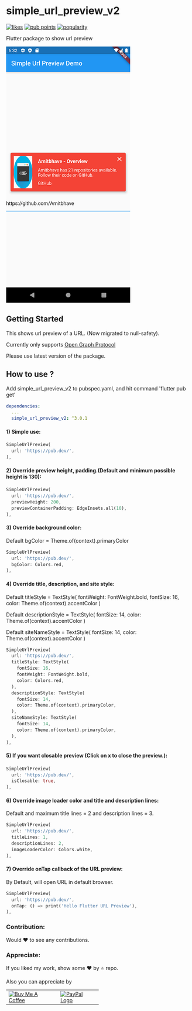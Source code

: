 # simple_url_preview_v2 
[![likes](https://badges.bar/simple_url_preview_v2/likes)](https://pub.dev/packages/simple_url_preview_v2/score)
[![pub points](https://badges.bar/simple_url_preview_v2/pub%20points)](https://pub.dev/packages/simple_url_preview_v2/score)
[![popularity](https://badges.bar/simple_url_preview_v2/popularity)](https://pub.dev/packages/simple_url_preview_v2/score)

Flutter package to show url preview

![In Action](https://github.com/Amitbhave/flutter-simple-url-preview/blob/master/preview_in_action.png)

## Getting Started

This shows url preview of a URL. (Now migrated to null-safety).

Currently only supports [Open Graph Protocol](https://www.ogp.me/)

Please use latest version of the package.

## How to use ?

Add simple_url_preview_v2 to pubspec.yaml, and hit command 'flutter pub get'
```yaml
dependencies:
  ...
  simple_url_preview_v2: ^3.0.1
```

#### 1) **Simple use:**
```dart
SimpleUrlPreview(
  url: 'https://pub.dev/',
),
```

#### 2) **Override preview height, padding.(Default and minimum possible height is 130):**
```dart
SimpleUrlPreview(
  url: 'https://pub.dev/',
  previewHeight: 200,
  previewContainerPadding: EdgeInsets.all(10),
),
```

#### 3) **Override background color:**

Default bgColor = Theme.of(context).primaryColor

```dart
SimpleUrlPreview(
  url: 'https://pub.dev/',
  bgColor: Colors.red,
),
```

#### 4) **Override title, description, and site style:**

Default titleStyle = TextStyle(
  fontWeight: FontWeight.bold,
  fontSize: 16,
  color: Theme.of(context).accentColor
)

Default descriptionStyle = TextStyle(
  fontSize: 14,
  color: Theme.of(context).accentColor
)

Default siteNameStyle = TextStyle(
  fontSize: 14,
  color: Theme.of(context).accentColor
)

```dart
SimpleUrlPreview(
  url: 'https://pub.dev/',
  titleStyle: TextStyle(
    fontSize: 16,
    fontWeight: FontWeight.bold,
    color: Colors.red,
  ),
  descriptionStyle: TextStyle(
    fontSize: 14,
    color: Theme.of(context).primaryColor,
  ),
  siteNameStyle: TextStyle(
    fontSize: 14,
    color: Theme.of(context).primaryColor,
  ),
),
```

#### 5) **If you want closable preview (Click on x to close the preview.):**
```dart
SimpleUrlPreview(
  url: 'https://pub.dev/',
  isClosable: true,
),
```

#### 6) **Override image loader color and title and description lines:**

Default and maximum title lines = 2 and description lines = 3.

```dart
SimpleUrlPreview(
  url: 'https://pub.dev/',
  titleLines: 1,
  descriptionLines: 2,
  imageLoaderColor: Colors.white,
),
```

#### 7) **Override onTap callback of the URL preview:**

By Default, will open URL in default browser.

```dart
SimpleUrlPreview(
  url: 'https://pub.dev/',
  onTap: () => print('Hello Flutter URL Preview'),
),
```

### Contribution:

Would :heart: to see any contributions.

### Appreciate:
If you liked my work, show some :heart: by :star: repo.

Also you can appreciate by

<p>
 <table style="border-spacing: 5px 10px;">

 <tr>
  <td>
<a href="https://www.buymeacoffee.com/amitbhave10"><img src="https://cdn.buymeacoffee.com/buttons/default-orange.png" alt="Buy Me A Coffee" style="max-width:90%;" width="200" height="60"></a>
</td>

  <td style="margin: 10px">
<a href="https://paypal.me/amitbhave10"><img src="https://www.paypalobjects.com/webstatic/mktg/Logo/pp-logo-200px.png" alt="PayPal Logo"
style="max-width:90%;" width="200" height="60">
 </td>
 </tr>
 </table>
</p> 
